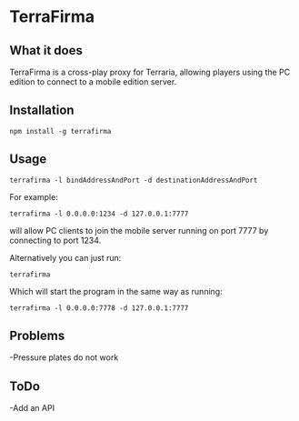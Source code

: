 # TerraFirma

## What it does
TerraFirma is a cross-play proxy for Terraria, allowing players using the PC edition to connect to a mobile edition server.

## Installation
```
npm install -g terrafirma
```

## Usage
```
terrafirma -l bindAddressAndPort -d destinationAddressAndPort
```
For example:
```
terrafirma -l 0.0.0.0:1234 -d 127.0.0.1:7777
```
will allow PC clients to join the mobile server running on port 7777 by connecting to port 1234.

Alternatively you can just run:
```
terrafirma
```
Which will start the program in the same way as running:
```
terrafirma -l 0.0.0.0:7778 -d 127.0.0.1:7777
```

## Problems
-Pressure plates do not work

## ToDo
-Add an API